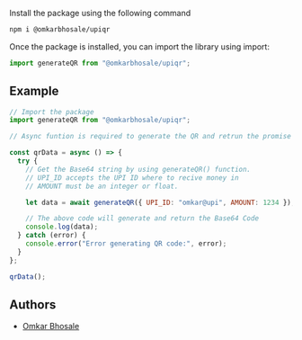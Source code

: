 Install the package using the following command

```bash
npm i @omkarbhosale/upiqr
```

Once the package is installed, you can import the library using import:

```javascript
import generateQR from "@omkarbhosale/upiqr";
```

## Example

```javascript
// Import the package
import generateQR from "@omkarbhosale/upiqr";

// Async funtion is required to generate the QR and retrun the promise as Base64 URL

const qrData = async () => {
  try {
    // Get the Base64 string by using generateQR() function.
    // UPI_ID accepts the UPI ID where to recive money in
    // AMOUNT must be an integer or float.

    let data = await generateQR({ UPI_ID: "omkar@upi", AMOUNT: 1234 });

    // The above code will generate and return the Base64 Code
    console.log(data);
  } catch (error) {
    console.error("Error generating QR code:", error);
  }
};

qrData();
```

## Authors

- [Omkar Bhosale](https://x.com/Omkar_Bhosale7)
